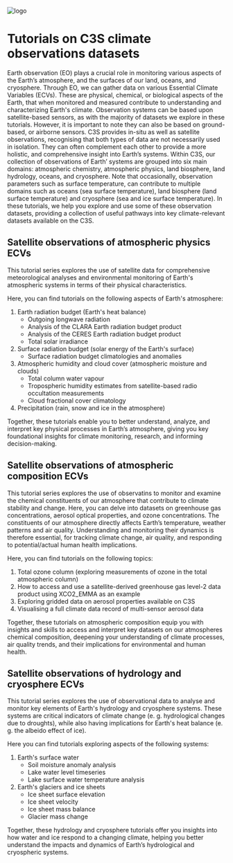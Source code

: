 ![logo](https://climate.copernicus.eu/sites/default/files/custom-uploads/branding/LogoLine_horizon_C3S.png)

# Tutorials on C3S climate observations datasets

Earth observation (EO) plays a crucial role in monitoring various aspects of the Earth’s atmosphere, and the surfaces of our land, oceans, and cryosphere. Through EO, we can gather data on various Essential Climate Variables (ECVs). These are physical, chemical, or biological aspects of the Earth, that when monitored and measured contribute to understanding and characterizing Earth's climate. Observation systems can be based upon satellite-based sensors, as with the majority of datasets we explore in these tutorials. However, it is important to note they can also be based on ground-based, or airborne sensors. C3S provides in-situ as well as satellite observations, recognising that both types of data are not necessarily used in isolation. They can often complement each other to provide a more holistic, and comprehensive insight into Earth’s systems. Within C3S, our collection of observations of Earth’ systems are grouped into six main domains: atmospheric chemistry, atmospheric physics, land biosphere, land hydrology, oceans, and cryosphere. Note that occasionally, observation parameters such as surface temperature, can contribute to multiple domains such as oceans (sea surface temperature), land biosphere (land surface temperature) and cryosphere (sea and ice surface temperature). In these tutorials, we help you explore and use some of these observation datasets, providing a collection of useful pathways into key climate-relevant datasets available on the C3S.


## Satellite observations of atmospheric physics ECVs

This tutorial series explores the use of satellite data for comprehensive meteorological analyses and environmental monitoring of Earth's atmospheric systems in terms of their physical characteristics. 

Here, you can find tutorials on the following aspects of Earth's atmosphere:

1. Earth radiation budget (Earth's heat balance)
   - Outgoing longwave radiation
   - Analysis of the CLARA Earth radiation budget product
   - Analysis of the CERES Earth radiation budget product
   - Total solar irradiance    
2. Surface radiation budget (solar energy of the Earth's surface)
   - Surface radiation budget climatologies and anomalies
3. Atmospheric humidity and cloud cover (atmospheric moisture and clouds)
   - Total column water vapour
   - Tropospheric humidity estimates from satellite-based radio occultation measurements
   - Cloud fractional cover climatology
4. Precipitation (rain, snow and ice in the atmosphere)
    
Together, these tutorials enable you to better understand, analyze, and interpret key physical processes in Earth’s atmosphere, giving you key foundational insights for climate monitoring, research, and informing decision-making.


## Satellite observations of atmospheric composition ECVs

This tutorial series explores the use of observatins to monitor and examine the chemical constituents of our atmosphere that contribute to climate stability and change. Here, you can delve into datasets on greenhouse gas concentrations, aerosol optical properties, and ozone concentrations. The constituents of our atmosphere directly affects Earth’s temperature, weather patterns and air quality. Understanding and monitoring their dynamics is therefore essential, for tracking climate change, air quality, and responding to potential/actual human health implications.

Here, you can find tutorials on the following topics:

1. Total ozone column (exploring measurements of ozone in the total atmospheric column)
2. How to access and use a satellite-derived greenhouse gas level-2 data product using XCO2_EMMA as an example
3. Exploring gridded data on aerosol properties available on C3S
4. Visualising a full climate data record of multi-sensor aerosol data
     
Together, these tutorials on atmospheric composition equip you with insights and skills to access and interpret key datasets on our atmospheres chemical composition, deepening your understanding of climate processes, air quality trends, and their implications for environmental and human health.


## Satellite observations of hydrology and cryosphere ECVs
This tutorial series explores the use of observational data to analyse and monitor key elements of Earth's hydrology and cryosphere systems. These systems are critical indicators of climate change (e. g. hydrological changes due to droughts), while also having implications for Earth's heat balance (e. g. the albeido effect of ice).

Here you can find tutorials exploring aspects of the following systems:

1. Earth's surface water
   - Soil moisture anomaly analysis
   - Lake water level timeseries
   - Lake surface water temperature analysis
2. Earth's glaciers and ice sheets
   - Ice sheet surface elevation
   - Ice sheet velocity
   - Ice sheet mass balance
   - Glacier mass change
  
Together, these hydrology and cryosphere tutorials offer you insights into how water and ice respond to a changing climate, helping you better understand the impacts and dynamics of Earth’s hydrological and cryospheric systems.

     




   
